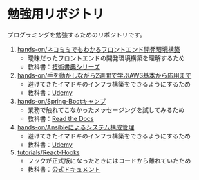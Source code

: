 # 勉強用リポジトリ

プログラミングを勉強するためのリポジトリです。

1. [hands-on/ネコミミでもわかるフロントエンド開発環境構築](https://github.com/fukuchiharuki/study/tree/hands-on/%E3%83%8D%E3%82%B3%E3%83%9F%E3%83%9F%E3%81%A7%E3%82%82%E3%82%8F%E3%81%8B%E3%82%8B%E3%83%95%E3%83%AD%E3%83%B3%E3%83%88%E3%82%A8%E3%83%B3%E3%83%89%E9%96%8B%E7%99%BA%E7%92%B0%E5%A2%83%E6%A7%8B%E7%AF%89)
   - 曖昧だったフロントエンドの開発環境構築を理解するため
   - 教科書：[技術書典シリーズ](https://www.amazon.co.jp/%E3%83%8D%E3%82%B3%E3%83%9F%E3%83%9F%E3%81%A7%E3%82%82%E3%82%8F%E3%81%8B%E3%82%8B%E3%83%95%E3%83%AD%E3%83%B3%E3%83%88%E3%82%A8%E3%83%B3%E3%83%89%E9%96%8B%E7%99%BA%E7%92%B0%E5%A2%83%E6%A7%8B%E7%AF%89-%E6%8A%80%E8%A1%93%E6%9B%B8%E5%85%B8%E3%82%B7%E3%83%AA%E3%83%BC%E3%82%BA%EF%BC%88NextPublishing%EF%BC%89-%E6%B1%90%E7%80%AC-%E3%81%AA%E3%81%8E-ebook/dp/B07J1144ZR/)
1. [hands-on/手を動かしながら2週間で学ぶAWS基本から応用まで](https://github.com/fukuchiharuki/study/tree/hands-on/%E6%89%8B%E3%82%92%E5%8B%95%E3%81%8B%E3%81%97%E3%81%AA%E3%81%8C%E3%82%892%E9%80%B1%E9%96%93%E3%81%A7%E5%AD%A6%E3%81%B6AWS%E5%9F%BA%E6%9C%AC%E3%81%8B%E3%82%89%E5%BF%9C%E7%94%A8%E3%81%BE%E3%81%A7)
   - 避けてきたイマドキのインフラ構築をできるようにするため
   - 教科書：[Udemy](https://www.udemy.com/aws-14days/)
1. [hands-on/Spring-Bootキャンプ](https://github.com/fukuchiharuki/study/tree/hands-on/Spring-Boot%E3%82%AD%E3%83%A3%E3%83%B3%E3%83%97)
   - 業務で触れてこなかったメッセージングを試してみるため
   - 教科書：[Read the Docs](https://spring-boot-camp.readthedocs.io/ja/latest/)
1. [hands-on/Ansibleによるシステム構成管理](https://github.com/fukuchiharuki/study/tree/hands-on/Ansible%E3%81%AB%E3%82%88%E3%82%8B%E3%82%B7%E3%82%B9%E3%83%86%E3%83%A0%E6%A7%8B%E6%88%90%E7%AE%A1%E7%90%86)
   - 避けてきたイマドキのインフラ構築をできるようにするため
   - 教科書：[Udemy](https://www.udemy.com/ansible-aws-modules/)
1. [tutorials/React-Hooks](https://github.com/fukuchiharuki/study/tree/tutorials/React-Hooks)
   - フックが正式版になったときにはコードから離れていたため
   - 教科書：[公式ドキュメント](https://ja.reactjs.org/docs/hooks-intro.html)
